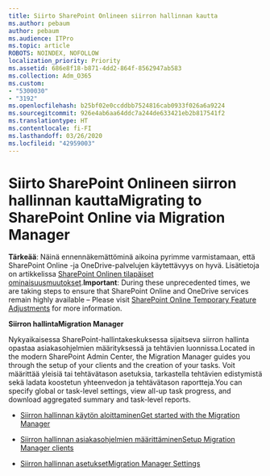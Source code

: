 ```yaml
---
title: Siirto SharePoint Onlineen siirron hallinnan kautta
ms.author: pebaum
author: pebaum
ms.audience: ITPro
ms.topic: article
ROBOTS: NOINDEX, NOFOLLOW
localization_priority: Priority
ms.assetid: 686e8f18-b871-4dd2-864f-8562947ab583
ms.collection: Adm_O365
ms.custom:
- "5300030"
- "3192"
ms.openlocfilehash: b25bf02e0ccddbb7524816cab0933f026a6a9224
ms.sourcegitcommit: 926e4ab6aa64ddc7a244de633421eb2b817541f2
ms.translationtype: HT
ms.contentlocale: fi-FI
ms.lasthandoff: 03/26/2020
ms.locfileid: "42959003"
---
```

# <a name="migrating-to-sharepoint-online-via-migration-manager"></a><span data-ttu-id="65ddd-102">Siirto SharePoint Onlineen siirron hallinnan kautta</span><span class="sxs-lookup"><span data-stu-id="65ddd-102">Migrating to SharePoint Online via Migration Manager</span></span>

<span data-ttu-id="65ddd-103">**Tärkeää**: Näinä ennennäkemättöminä aikoina pyrimme varmistamaan, että SharePoint Online -ja OneDrive-palvelujen käytettävyys on hyvä. Lisätietoja on artikkelissa [SharePoint Onlinen tilapäiset ominaisuusmuutokset](https://aka.ms/ODSPAdjustments).</span><span class="sxs-lookup"><span data-stu-id="65ddd-103">**Important**: During these unprecedented times, we are taking steps to ensure that SharePoint Online and OneDrive services remain highly available – Please visit [SharePoint Online Temporary Feature Adjustments](https://aka.ms/ODSPAdjustments) for more information.</span></span>

<span data-ttu-id="65ddd-104">**Siirron hallinta**</span><span class="sxs-lookup"><span data-stu-id="65ddd-104">**Migration Manager**</span></span>

<span data-ttu-id="65ddd-105">Nykyaikaisessa SharePoint-hallintakeskuksessa sijaitseva siirron hallinta opastaa asiakasohjelmien määrityksessä ja tehtävien luonnissa.</span><span class="sxs-lookup"><span data-stu-id="65ddd-105">Located in the modern SharePoint Admin Center, the Migration Manager guides you through the setup of your clients and the creation of your tasks.</span></span> <span data-ttu-id="65ddd-106">Voit määrittää yleisiä tai tehtävätason asetuksia, tarkastella tehtävien edistymistä sekä ladata koostetun yhteenvedon ja tehtävätason raportteja.</span><span class="sxs-lookup"><span data-stu-id="65ddd-106">You can specify global or task-level settings, view all-up task progress, and download aggregated summary and task-level reports.</span></span>

- [<span data-ttu-id="65ddd-107">Siirron hallinnan käytön aloittaminen</span><span class="sxs-lookup"><span data-stu-id="65ddd-107">Get started with the Migration Manager</span></span>](https://docs.microsoft.com/sharepointmigration/mm-get-started)

- [<span data-ttu-id="65ddd-108">Siirron hallinnan asiakasohjelmien määrittäminen</span><span class="sxs-lookup"><span data-stu-id="65ddd-108">Setup Migration Manager clients</span></span>](https://docs.microsoft.com/sharepointmigration/mm-setup-clients)

- [<span data-ttu-id="65ddd-109">Siirron hallinnan asetukset</span><span class="sxs-lookup"><span data-stu-id="65ddd-109">Migration Manager Settings</span></span>](https://docs.microsoft.com/sharepointmigration/mm-settings)
